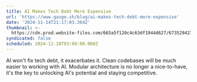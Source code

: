 ```yaml
---
title: AI Makes Tech Debt More Expensive
url: 'https://www.gauge.sh/blog/ai-makes-tech-debt-more-expensive'
date: '2024-11-14T21:17:03.364Z'
thumbnail: >-
  https://cdn.prod.website-files.com/665a5f120c4c63df1944d627/673529427e9a3f24440903f2_673529288758869858b0a9d2_Screenshot%2520from%25202024-11-13%252014-32-42.png
syndicated: false
scheduled: 2024-12-18T03:00:00.000Z
---
```

AI won't fix tech debt, it exacerbates it.  Clean codebases will be much easier to working with AI.  Modular architecture is no longer a nice-to-have, it's the key to unlocking AI's potential and staying competitive.
